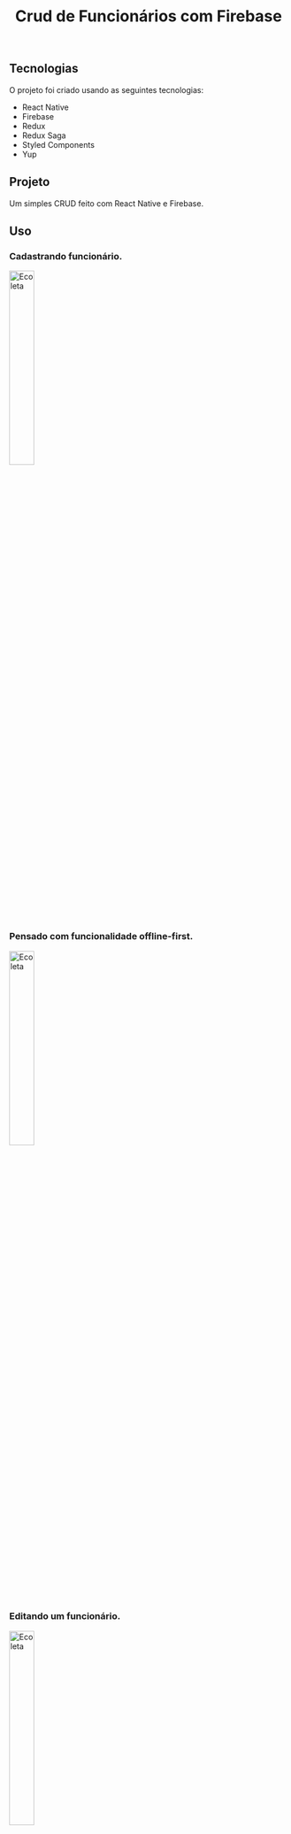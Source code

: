 <h1 align="center">
    Crud de Funcionários com Firebase
</h1>

<br>

## Tecnologias

O projeto foi criado usando as seguintes tecnologias:

- React Native
- Firebase
- Redux
- Redux Saga
- Styled Components
- Yup

## Projeto

Um simples CRUD feito com React Native e Firebase.

## Uso

### Cadastrando funcionário.

<img alt="Ecoleta" src=".github/cadastrando.gif" width="30%">

<br>

### Pensado com funcionalidade offline-first.

<img alt="Ecoleta" src=".github/offline-first.gif" width="30%">

<br>

### Editando um funcionário.

<img alt="Ecoleta" src=".github/editando.gif" width="30%">

<br>

### Apagando um funcionário.

<img alt="Ecoleta" src=".github/apagando.gif" width="30%">
